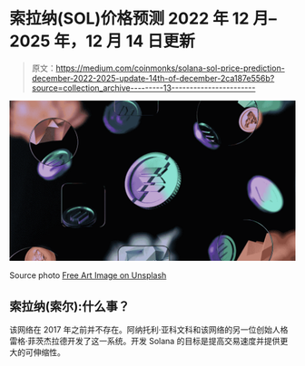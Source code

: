 # 索拉纳(SOL)价格预测 2022 年 12 月–2025 年，12 月 14 日更新

> 原文：<https://medium.com/coinmonks/solana-sol-price-prediction-december-2022-2025-update-14th-of-december-2ca187e556b?source=collection_archive---------13----------------------->

![](img/0b785f2e5e17521054aa3f432b0a73a5.png)

Source photo [Free Art Image on Unsplash](https://unsplash.com/photos/BUdPPin63E4)

## 索拉纳(索尔):什么事？

该网络在 2017 年之前并不存在。阿纳托利·亚科文科和该网络的另一位创始人格雷格·菲茨杰拉德开发了这一系统。开发 Solana 的目标是提高交易速度并提供更大的可伸缩性。